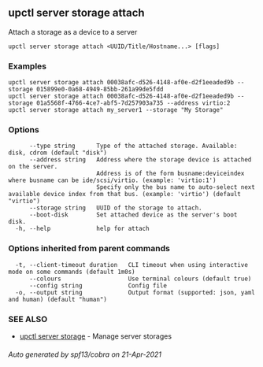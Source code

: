 ## upctl server storage attach

Attach a storage as a device to a server

```
upctl server storage attach <UUID/Title/Hostname...> [flags]
```

### Examples

```
upctl server storage attach 00038afc-d526-4148-af0e-d2f1eeaded9b --storage 015899e0-0a68-4949-85bb-261a99de5fdd
upctl server storage attach 00038afc-d526-4148-af0e-d2f1eeaded9b --storage 01a5568f-4766-4ce7-abf5-7d257903a735 --address virtio:2
upctl server storage attach my_server1 --storage "My Storage"
```

### Options

```
      --type string      Type of the attached storage. Available: disk, cdrom (default "disk")
      --address string   Address where the storage device is attached on the server. 
                         Address is of the form busname:deviceindex where busname can be ide/scsi/virtio. (example: 'virtio:1')
                         Specify only the bus name to auto-select next available device index from that bus. (example: 'virtio') (default "virtio")
      --storage string   UUID of the storage to attach.
      --boot-disk        Set attached device as the server's boot disk.
  -h, --help             help for attach
```

### Options inherited from parent commands

```
  -t, --client-timeout duration   CLI timeout when using interactive mode on some commands (default 1m0s)
      --colours                   Use terminal colours (default true)
      --config string             Config file
  -o, --output string             Output format (supported: json, yaml and human) (default "human")
```

### SEE ALSO

* [upctl server storage](upctl_server_storage.md)	 - Manage server storages

###### Auto generated by spf13/cobra on 21-Apr-2021
